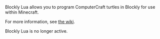Blockly Lua allows you to program ComputerCraft turtles in Blockly for use within Minecraft.

For more information, see <a href="https://github.com/espertus/blockly-lua/wiki">the wiki</a>.

Blockly Lua is no longer active.
